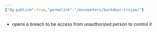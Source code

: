 ```yaml
---
{"dg-publish":true,"permalink":"/encounters/backdoor-trojan/"}
---
```


- opens a breach to be access from unauthorized person to control it 